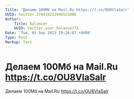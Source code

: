 ```yaml
---
Title: 'Делаем 100Мб на Mail.Ru https://t.co/OU8VlaSalr'
UUID: twitter.374916222946521088
Author:
    Title: Balancer
    UUID: twitter.user.balancer73
Date: 'Tue, 03 Sep 2013 19:26:07 +0400'
Type: Post
Markup: Text
---
```


# Делаем 100Мб на Mail.Ru https://t.co/OU8VlaSalr

Делаем 100Мб на Mail.Ru https://t.co/OU8VlaSalr